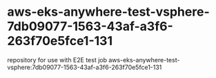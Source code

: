 # aws-eks-anywhere-test-vsphere-7db09077-1563-43af-a3f6-263f70e5fce1-131
repository for use with E2E test job aws-eks-anywhere-test-vsphere:7db09077-1563-43af-a3f6-263f70e5fce1-131

